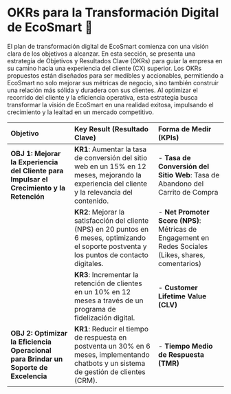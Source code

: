 # OKRs para la Transformación Digital de EcoSmart 🎯

<p class="texto-justificado">
El plan de transformación digital de EcoSmart comienza con una visión clara de los objetivos a alcanzar. En esta sección, se presenta una estrategia de Objetivos y Resultados Clave (OKRs) para guiar la empresa en su camino hacia una experiencia del cliente (CX) superior. Los OKRs propuestos están diseñados para ser medibles y accionables, permitiendo a EcoSmart no solo mejorar sus métricas de negocio, sino también construir una relación más sólida y duradera con sus clientes. Al optimizar el recorrido del cliente y la eficiencia operativa, esta estrategia busca transformar la visión de EcoSmart en una realidad exitosa, impulsando el crecimiento y la lealtad en un mercado competitivo.
</p>

| Objetivo | Key Result (Resultado Clave) | Forma de Medir (KPIs) |
| :--- | :--- | :--- |
| **OBJ 1: Mejorar la Experiencia del Cliente para Impulsar el Crecimiento y la Retención** | **KR1**: Aumentar la tasa de conversión del sitio web en un 15% en 12 meses, mejorando la experiencia del cliente y la relevancia del contenido. | - **Tasa de Conversión del Sitio Web**: Tasa de Abandono del Carrito de Compra |
| | **KR2**: Mejorar la satisfacción del cliente (NPS) en 20 puntos en 6 meses, optimizando el soporte postventa y los puntos de contacto digitales. | - **Net Promoter Score (NPS)**: Métricas de Engagement en Redes Sociales (Likes, shares, comentarios) |
| | **KR3**: Incrementar la retención de clientes en un 10% en 12 meses a través de un programa de fidelización digital. | - **Customer Lifetime Value (CLV)** |
| **OBJ 2: Optimizar la Eficiencia Operacional para Brindar un Soporte de Excelencia** | **KR1**: Reducir el tiempo de respuesta en postventa un 30% en 6 meses, implementando chatbots y un sistema de gestión de clientes (CRM). | - **Tiempo Medio de Respuesta (TMR)** |